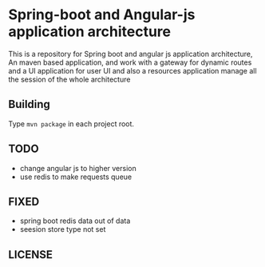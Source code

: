Spring-boot and Angular-js application architecture
===============

This is a repository for Spring boot and angular js application architecture, An maven based application, and work with a 
gateway for dynamic routes and a UI application for user UI and also a resources application manage all the session of the
whole architecture

Building
--------

Type `mvn package` in each project root.

TODO
----
* change angular js to higher version
* use redis to make requests queue

FIXED
----
* spring boot redis data out of data
* seesion store type not set

LICENSE
-------
